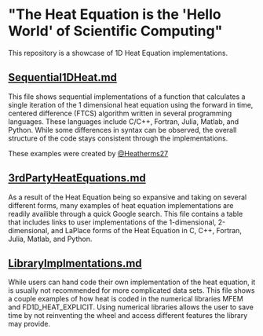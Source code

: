 # "The Heat Equation is the 'Hello World' of Scientific Computing"

This repository is a showcase of 1D Heat Equation implementations.

## [Sequential1DHeat.md](https://github.com/betterscientificsoftware/hello-heat-equation/blob/master/Sequential1DHeat.md)
This file shows sequential implementations of a function that calculates a single iteration of the 1 dimensional heat equation using the forward in time, centered difference (FTCS) algorithm written in several programming languages. These languages include C/C++, Fortran, Julia, Matlab, and Python. While some differences in syntax can be observed, the overall structure of the code stays consistent through the implementations. 

These examples were created by [@Heatherms27](https://github.com/Heatherms27)

## [3rdPartyHeatEquations.md](https://github.com/betterscientificsoftware/hello-heat-equation/blob/master/3rdPartyHeatEquations.md)
As a result of the Heat Equation being so expansive and taking on several different forms, many examples of heat equation implementations are readily availible through a quick Google search. This file contains a table that includes links to user implementations of the 1-dimensional, 2-dimensional, and LaPlace forms of the Heat Equation in C, C++, Fortran, Julia, Matlab, and Python. 

## [LibraryImplmentations.md](https://github.com/betterscientificsoftawre/hello-heat-equation/blob/master/LibraryImplementations)
While users can hand code their own implementation of the heat equation, it is usually not recommended for more complicated data sets. This file shows a couple examples of how heat is coded in the numerical libraries MFEM and FD1D\_HEAT\_EXPLICIT. Using numerical libraries allows the user to save time by not reinventing the wheel and access different features the library may provide.


